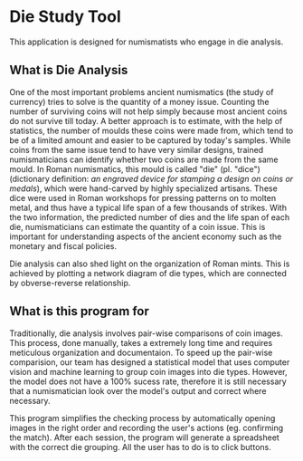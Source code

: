 # Die Study Tool

This application is designed for numismatists who engage in die analysis. 

## What is Die Analysis
One of the most important problems ancient numismatics (the study of currency) tries to solve is the quantity of a money issue. Counting the number of surviving coins will not help simply because most ancient coins do not survive till today. A better approach is to estimate, with the help of statistics, the number of moulds these coins were made from, which tend to be of a limited amount and easier to be captured by today's samples. While coins from the same issue tend to have very similar designs, trained numismaticians can identify whether two coins are made from the same mould. In Roman numismatics, this mould is called "die" (pl. "dice") (dictionary definition: *an engraved device for stamping a design on coins or medals*), which were hand-carved by highly specialized artisans. These dice were used in Roman workshops for pressing patterns on to molten metal, and thus have a typical life span of a few thousands of strikes. With the two information, the predicted number of dies and the life span of each die, numismaticians can estimate the quantity of a coin issue. This is important for understanding aspects of the ancient economy such as the monetary and fiscal policies.

Die analysis can also shed light on the organization of Roman mints. This is achieved by plotting a network diagram of die types, which are connected by obverse-reverse relationship. 

## What is this program for

Traditionally, die analysis involves pair-wise comparisons of coin images. This process, done manually, takes a extremely long time and requires meticulous organization and documentaion. To speed up the pair-wise comparision, our team has designed a statistical model that uses computer vision and machine learning to group coin images into die types. However, the model does not have a 100% sucess rate, therefore it is still necessary that a numismatician look over the model's output and correct where necessary.

This program simplifies the checking process by automatically opening images in the right order and recording the user's actions (eg. confirming the match). After each session, the program will generate a spreadsheet with the correct die grouping. All the user has to do is to click buttons.
